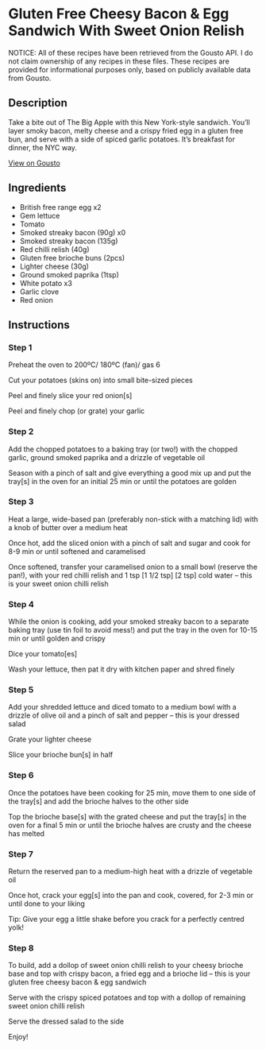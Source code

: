 # Gluten Free Cheesy Bacon & Egg Sandwich With Sweet Onion Relish

NOTICE: All of these recipes have been retrieved from the Gousto API. I do not claim ownership of any recipes in these files. These recipes are provided for informational purposes only, based on publicly available data from Gousto.

## Description

Take a bite out of The Big Apple with this New York-style sandwich. You’ll layer smoky bacon, melty cheese and a crispy fried egg in a gluten free bun, and serve with a side of spiced garlic potatoes. It’s breakfast for dinner, the NYC way.

[View on Gousto](https://www.gousto.co.uk/recipes/cookbook/gluten-free-cheesy-bacon-egg-sandwich-with-sweet-onion-chilli-relish)

## Ingredients

- British free range egg x2
- Gem lettuce
- Tomato
- Smoked streaky bacon (90g) x0
- Smoked streaky bacon (135g)
- Red chilli relish (40g)
- Gluten free brioche buns (2pcs)
- Lighter cheese (30g)
- Ground smoked paprika (1tsp)
- White potato x3
- Garlic clove
- Red onion

## Instructions


### Step 1

Preheat the oven to 200ºC/ 180ºC (fan)/ gas 6

Cut your potatoes (skins on) into small bite-sized pieces

Peel and finely slice your red onion[s]

Peel and finely chop (or grate) your garlic


### Step 2

Add the chopped potatoes to a baking tray (or two!) with the chopped garlic, ground smoked paprika and a drizzle of vegetable oil

Season with a pinch of salt and give everything a good mix up and put the tray[s] in the oven for an initial 25 min or until the potatoes are golden


### Step 3

Heat a large, wide-based pan (preferably non-stick with a matching lid) with a knob of butter over a medium heat

Once hot, add the sliced onion with a pinch of salt and sugar and cook for 8-9 min or until softened and caramelised

Once softened, transfer your caramelised onion to a small bowl (reserve the pan!), with your red chilli relish and 1 tsp <span class="text-purple">[1 1/2 tsp]</span> <span class="text-danger">[2 tsp]</span> cold water – this is your sweet onion chilli relish


### Step 4

While the onion is cooking, add your smoked streaky bacon to a separate baking tray (use tin foil to avoid mess!) and put the tray in the oven for 10-15 min or until golden and crispy

Dice your tomato[es]

Wash your lettuce, then pat it dry with kitchen paper and shred finely


### Step 5

Add your shredded lettuce and diced tomato to a medium bowl with a drizzle of olive oil and a pinch of salt and pepper – this is your dressed salad

Grate your lighter cheese

Slice your brioche bun[s] in half


### Step 6

Once the potatoes have been cooking for 25 min, move them to one side of the tray[s] and add the brioche halves to the other side

Top the brioche base[s] with the grated cheese and put the tray[s] in the oven for a final 5 min or until the brioche halves are crusty and the cheese has melted


### Step 7

Return the reserved pan to a medium-high heat with a drizzle of vegetable oil

Once hot, crack your egg[s] into the pan and cook, covered, for 2-3 min or until done to your liking

Tip: Give your egg a little shake before you crack for a perfectly centred yolk!

### Step 8

To build, add a dollop of sweet onion chilli relish to your cheesy brioche base and top with crispy bacon, a fried egg and a brioche lid – this is your gluten free cheesy bacon & egg sandwich

Serve with the crispy spiced potatoes and top with a dollop of remaining sweet onion chilli relish

Serve the dressed salad to the side

Enjoy!

